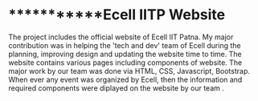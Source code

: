 # ***********Ecell IITP Website

The project includes the official website of Ecell IIT Patna. My major contribution was in helping the 'tech and dev' team of Ecell during the planning, improving design and updating the website time to time. The website contains various pages including components of website. The major work by our team was done via HTML, CSS, Javascript, Bootstrap.
<br>
When ever any event was organized by Ecell, then the information and required components were diplayed on the website by our team .
 
